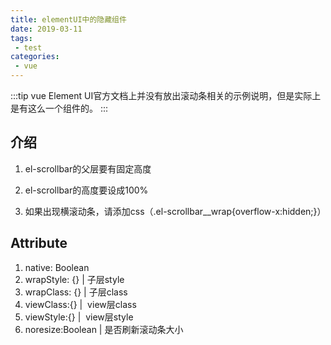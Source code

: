 ```yaml
---
title: elementUI中的隐藏组件
date: 2019-03-11
tags:
 - test        
categories: 
 - vue
---
```


<!-- more -->

:::tip 
vue Element UI官方文档上并没有放出滚动条相关的示例说明，但是实际上是有这么一个组件的。
:::

## 介绍

1. el-scrollbar的父层要有固定高度

2. el-scrollbar的高度要设成100%

3. 如果出现横滚动条，请添加css（.el-scrollbar__wrap{overflow-x:hidden;}）

## Attribute

1. native: Boolean
2. wrapStyle: {} | 子层style
3. wrapClass: {} | 子层class
4. viewClass:{} |  view层class
5. viewStyle:{} |  view层style
6. noresize:Boolean | 是否刷新滚动条大小